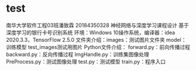 # test
南华大学软件工程03班潘致霖 20184350328 神经网络与深度学习课程设计
基于深度学习的银行卡号识别系统
环境：Windows 10操作系统，编译器：idea 2020.3.3，TensorFlow 2.5.0
文件夹介绍：images：测试图片文件夹  model：训练模型 test_images测试用图片
Python文件介绍：
forward.py：前向传播过程
backward.py：反向传播过程
ImgHandle.py：训练集图像处理
PreProcess.py：测试图像处理
test.py：测试模型
train.py：程序入口
